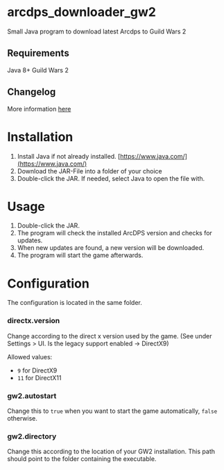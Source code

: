 # arcdps_downloader_gw2
Small Java program to download latest Arcdps to Guild Wars 2

## Requirements
Java 8+
Guild Wars 2

## Changelog
More information [here](Changelog.md)

# Installation
1. Install Java if not already installed. [https://www.java.com/](https://www.java.com/)
2. Download the JAR-File into a folder of your choice
3. Double-click the JAR. If needed, select Java to open the file with.

# Usage
1. Double-click the JAR.
1. The program will check the installed ArcDPS version and checks for updates.
4. When new updates are found, a new version will be downloaded.
5. The program will start the game afterwards.

# Configuration
The configuration is located in the same folder.

### directx.version
Change according to the direct x version used by the game. (See under Settings > UI. Is the legacy support enabled -> DirectX9)

Allowed values: 
- `9` for DirectX9
- `11` for DirectX11

### gw2.autostart
Change this to `true` when you want to start the game automatically, `false` otherwise.

### gw2.directory
Change this according to the location of your GW2 installation. This path should point to the folder containing the executable.